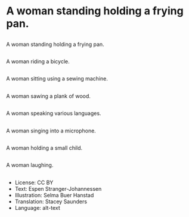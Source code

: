 # A woman standing holding a frying pan.

##
A woman standing holding a frying pan.

##
A woman riding a bicycle.

##
A woman sitting using a sewing machine.

##
A woman sawing a plank of wood.

##
A woman speaking various languages.

##
A woman singing into a microphone.

##
A woman holding a small child.

##
A woman laughing.

##
* License: CC BY
* Text: Espen Stranger-Johannessen
* Illustration: Selma Buer Hanstad
* Translation: Stacey Saunders
* Language: alt-text
